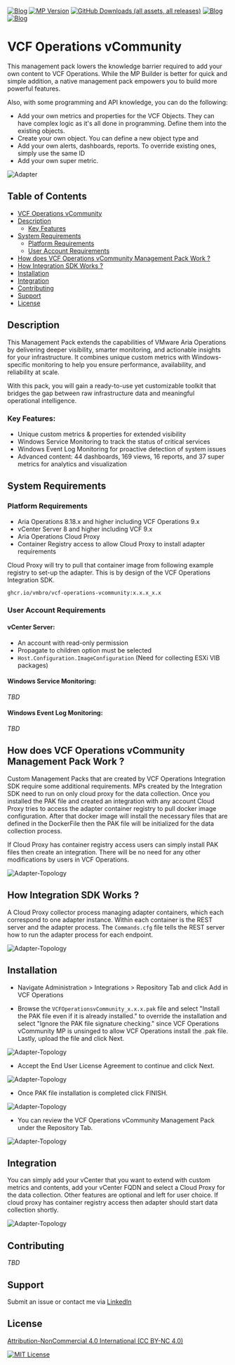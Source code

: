 [![Blog](https://img.shields.io/badge/vSphere%20vCommunity%20Management%20Pack-157BAD)]([https://github.com/vmbro/VCF-Operations-vCommunity-Content](https://github.com/vmbro/VCF-Operations-vCommunity-Content))
[![MP Version](https://img.shields.io/github/v/release/vmbro/VCF-Operations-vCommunity)](https://badge.fury.io/gh/vmbro%2Fvcf-operations-vcommunity-content)
[![GitHub Downloads (all assets, all releases)](https://img.shields.io/github/downloads/vmbro/VCF-Operations-vCommunity/total)]([https://github.com/vmbro/VCF-Operations-vCommunity-Content](https://github.com/vmbro/VCF-Operations-vCommunity-Content))
[![Blog](https://img.shields.io/github/repo-size/vmbro/vcf-operations-vcommunity-content?style=flat)]([https://vmbro.com/](https://github.com/vmbro/VCF-Operations-vCommunity-Content))
[![Blog](https://img.shields.io/github/stars/vmbro/vcf-operations-vcommunity-content?style=flat)]([https://github.com/vmbro/VCF-Operations-vCommunity-Content/stargazers](https://github.com/vmbro/VCF-Operations-vCommunity-Content/stargazers))




# VCF Operations vCommunity

This management pack lowers the knowledge barrier required to add your own content to VCF Operations. While the MP Builder is better for quick and simple addition, a native management pack empowers you to build more powerful features. 

Also, with some programming and API knowledge, you can do the following:

* Add your own metrics and properties for the VCF Objects. They can have complex logic as it's all done in programming. Define them into the existing objects.
* Create your own object. You can define a new object type and
* Add your own alerts, dashboards, reports. To override existing ones, simply use the same ID
* Add your own super metric. 

![Adapter](assets/screenshots/VCF_Operations_vCommunity-Adapter.png)


## Table of Contents

- [VCF Operations vCommunity](https://github.com/vmbro/VCF-Operations-vCommunity?tab=readme-ov-file#vcf-operations-vcommunity)
- [Description](https://github.com/vmbro/VCF-Operations-vCommunity?tab=readme-ov-file#description)
  - [Key Features](https://github.com/vmbro/VCF-Operations-vCommunity?tab=readme-ov-file#key-features)
- [System Requirements](https://github.com/vmbro/VCF-Operations-vCommunity?tab=readme-ov-file#system-requirements)
  - [Platform Requirements](https://github.com/vmbro/VCF-Operations-vCommunity?tab=readme-ov-file#platform-requirements)
  - [User Account Requirements](https://github.com/vmbro/VCF-Operations-vCommunity?tab=readme-ov-file#user-account-requirements)
- [How does VCF Operations vCommunity Management Pack Work ?](https://github.com/vmbro/VCF-Operations-vCommunity?tab=readme-ov-file#how-does-vcf-operations-vcommunity-management-pack-work-)
- [How Integration SDK Works ?](https://github.com/vmbro/VCF-Operations-vCommunity?tab=readme-ov-file#how-integration-sdk-works-)
- [Installation](https://github.com/vmbro/VCF-Operations-vCommunity?tab=readme-ov-file#installation)
- [Integration](https://github.com/vmbro/VCF-Operations-vCommunity?tab=readme-ov-file#integration)
- [Contributing](https://github.com/vmbro/VCF-Operations-vCommunity?tab=readme-ov-file#contributing)
- [Support](https://github.com/vmbro/VCF-Operations-vCommunity?tab=readme-ov-file#support)
- [License](https://github.com/vmbro/VCF-Operations-vCommunity?tab=readme-ov-file#license)

## Description

This Management Pack extends the capabilities of VMware Aria Operations by delivering deeper visibility, smarter monitoring, and actionable insights for your infrastructure. It combines unique custom metrics with Windows-specific monitoring to help you ensure performance, availability, and reliability at scale.

With this pack, you will gain a ready-to-use yet customizable toolkit that bridges the gap between raw infrastructure data and meaningful operational intelligence.

### Key Features:

* Unique custom metrics & properties for extended visibility
* Windows Service Monitoring to track the status of critical services
* Windows Event Log Monitoring for proactive detection of system issues
* Advanced content: 44 dashboards, 169 views, 16 reports, and 37 super metrics for analytics and visualization

## System Requirements

### Platform Requirements
* Aria Operations 8.18.x and higher including VCF Operations 9.x
* vCenter Server 8 and higher including VCF 9.x
* Aria Operations Cloud Proxy
* Container Registry access to allow Cloud Proxy to install adapter requirements

Cloud Proxy will try to pull that container image from following example registry to set-up the adapter. This is by design of the VCF Operations Integration SDK.
```
ghcr.io/vmbro/vcf-operations-vcommunity:x.x.x_x.x
```

### User Account Requirements
#### vCenter Server:
* An account with read-only permission
* Propagate to children option must be selected
* ```Host.Configuration.ImageConfiguration``` (Need for collecting ESXi VIB packages)

#### Windows Service Monitoring:
*TBD*

#### Windows Event Log Monitoring:
*TBD*

## How does VCF Operations vCommunity Management Pack Work ? 
Custom Management Packs that are created by VCF Operations Integration SDK require some additional requirements. MPs created by the Integration SDK need to run on only cloud proxy for the data collection. Once you installed the PAK file and created an integration with any account Cloud Proxy tries to access the adapter container registry to pull docker image configuration. After that docker image will install the necessary files that are defined in the DockerFile then the PAK file will be initialized for the data collection process.

If Cloud Proxy has container registry access users can simply install PAK files then create an integration. There will be no need for any other modifications by users in VCF Operations.

![Adapter-Topology](assets/screenshots/VCF_Operations_vCommunity_Topology.svg)

## How Integration SDK Works ?

A Cloud Proxy collector process managing adapter containers, which each correspond to one adapter instance. Within each container is the REST server and the adapter process. The ```Commands.cfg``` file tells the REST server how to run the adapter process for each endpoint.

![Adapter-Topology](assets/screenshots/VCF_Operations_Integration_SDK_Topology.png)

## Installation
*  Navigate Administration > Integrations > Repository Tab and click Add in VCF Operations 

* Browse the `VCFOperationsvCommunity_x.x.x.pak` file and select "Install the PAK file even if it is already installed." to override the installation and select "Ignore the PAK file signature checking." since VCF Operations vCommunity MP is unsinged to allow VCF Operations install the .pak file. Lastly, upload the file and click Next.

![Adapter-Topology](assets/screenshots/Installation-Step-1.png)

* Accept the End User License Agreement to continue and click Next.

![Adapter-Topology](assets/screenshots/Installation-Step-2.png)

* Once PAK file installation is completed click FINISH.

![Adapter-Topology](assets/screenshots/Installation-Step-3.png)

* You can review the VCF Operations vCommunity Management Pack under the Repository Tab.

![Adapter-Topology](assets/screenshots/Installation-Step-4.png)

## Integration
You can simply add your vCenter that you want to extend with custom metrics and contents, add your vCenter FQDN and select a Cloud Proxy for the data collection. Other features are optional and left for user choice. If cloud proxy has container registry access then adapter should start data collection shortly.

![Adapter-Topology](assets/screenshots/Adapter_Account_Integration.png)

## Contributing

*TBD*


## Support

Submit an issue or contact me via [LinkedIn](https://www.linkedin.com/in/oyuzseven/)


## License

[Attribution-NonCommercial 4.0 International (CC BY-NC 4.0)](https://creativecommons.org/licenses/by-nc/4.0/)





[![MIT License](https://licensebuttons.net/l/by-nc/4.0/88x31.png)](https://creativecommons.org/licenses/by-nc/4.0/)
